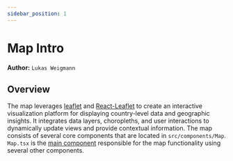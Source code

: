 ```yaml
---
sidebar_position: 1
---
```


# Map Intro

**Author:** `Lukas Weigmann`

## Overview
The map leverages [leaflet](https://leafletjs.com/) and [React-Leaflet](https://react-leaflet.js.org/) to create an interactive visualization platform for displaying country-level data and geographic insights.
It integrates data layers, choropleths, and user interactions to dynamically update views and provide contextual information.
The map consists of several core components that are located in ```src/components/Map```.
```Map.tsx``` is the [main component](map_component) responsible for the map functionality using several other components.

